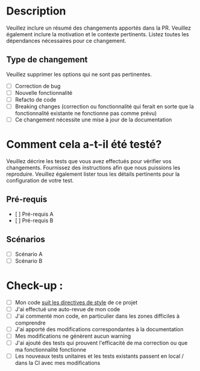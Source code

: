 # Description

Veuillez inclure un résumé des changements apportés dans la PR. Veuillez également inclure la motivation et le contexte pertinents. Listez toutes les dépendances nécessaires pour ce changement.

## Type de changement

Veuillez supprimer les options qui ne sont pas pertinentes.

- [ ] Correction de bug
- [ ] Nouvelle fonctionnalité
- [ ] Refacto de code
- [ ] Breaking changes (correction ou fonctionnalité qui ferait en sorte que la fonctionnalité existante ne fonctionne pas comme prévu)
- [ ] Ce changement nécessite une mise à jour de la documentation

# Comment cela a-t-il été testé?

Veuillez décrire les tests que vous avez effectués pour vérifier vos changements. Fournissez des instructions afin que nous puissions les reproduire. Veuillez également lister tous les détails pertinents pour la configuration de votre test.

## Pré-requis 

- [ ] Pré-requis A   
- [ ] Pré-requis B   
 
## Scénarios 

- [ ] Scénario A
- [ ] Scénario B

# Check-up :

- [ ] Mon code [suit les directives de style](../docs/contributing//DEVELOPMENT_FLOW.md) de ce projet
- [ ] J'ai effectué une auto-revue de mon code
- [ ] J'ai commenté mon code, en particulier dans les zones difficiles à comprendre
- [ ] J'ai apporté des modifications correspondantes à la documentation
- [ ] Mes modifications ne génèrent aucun warning
- [ ] J'ai ajouté des tests qui prouvent l'efficacité de ma correction ou que ma fonctionnalité fonctionne
- [ ] Les nouveaux tests unitaires et les tests existants passent en local / dans la CI avec mes modifications
